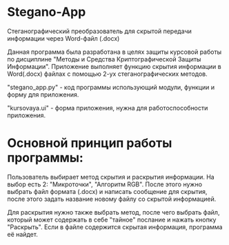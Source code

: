 # Stegano-App
Стеганографический преобразователь для скрытой передачи информации через Word-файл (.docx)

Данная программа была разработана в целях защиты курсовой работы по дисциплине "Методы и Средства Криптографической Защиты Информации". Приложение выполняет функцию скрытия информации в Word(.docx) файлах с помощью 2-ух стеганографических методов. 

"stegano_app.py" - код программы использующий модули, функции и форму для приложения.

"kursovaya.ui" - форма приложения, нужна для работоспособности приложения.

# Основной принцип работы программы:
Пользователь выбирает метод скрытия и раскрытия информации. На выбор есть 2: "Микроточки", "Алгоритм RGB". 
После этого нужно выбрать файл формата (.docx) и написать сообщение для скрытия, после этого задать название новому файлу со скрытой информацией.

Для раскрытия нужно также выбрать метод, после чего выбрать файл, который может содержать в себе "тайное" послание и нажать кнопку "Раскрыть". Если в файле содержится скрытая информация, программа её найдет.
